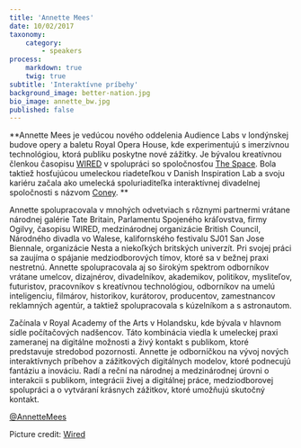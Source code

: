 ```yaml
---
title: 'Annette Mees'
date: 10/02/2017
taxonomy:
    category:
        - speakers
process:
    markdown: true
    twig: true
subtitle: 'Interaktívne príbehy'
background_image: better-nation.jpg
bio_image: annette_bw.jpg
published: false
---
```


**Annette Mees je vedúcou nového oddelenia Audience Labs v londýnskej budove opery a baletu Royal Opera House, kde experimentujú s imerzívnou technológiou, ktorá publiku poskytne nové zážitky. Je bývalou kreatívnou členkou časopisu [WIRED](https://www.wired.com/) v spolupráci so spoločnosťou [The Space](https://www.thespace.org/). Bola taktiež hosťujúcou umeleckou riadeteľkou v Danish Inspiration Lab a svoju kariéru začala ako umelecká spoluriaditeľka interaktívnej divadelnej spoločnosti s názvom [Coney](https://www.coneyhq.org). **


Annette spolupracovala v mnohých odvetviach s rôznymi partnermi  vrátane národnej galérie Tate Britain, Parlamentu Spojeného kráľovstva, firmy Ogilvy, časopisu WIRED, medzinárodnej organizácie British Council, Národného divadla vo Walese, kalifornského festivalu SJ01 San Jose Biennale, organizácie Nesta a niekoľkých britských univerzít. Pri svojej práci sa zaujíma o spájanie medziodborových tímov, ktoré sa v bežnej praxi nestretnú. Annette spolupracovala aj so širokým spektrom odborníkov vrátane umelcov, dizajnérov, divadelníkov, akademikov, politikov, mysliteľov, futuristov, pracovníkov s kreatívnou technológiou, odborníkov na umelú inteligenciu, filmárov, historikov, kurátorov, producentov, zamestnancov reklamných agentúr, a taktiež spolupracovala s kúzelníkom a s astronautom.


Začínala v Royal Academy of the Arts v Holandsku, kde bývala v hlavnom sídle počítačových nadšencov. Táto kombinácia viedla k umeleckej praxi zameranej na digitálne možnosti a živý kontakt s publikom, ktoré predstavuje stredobod pozornosti.
Annette je odborníčkou na vývoj nových interaktívnych príbehov a zážitkových digitálnych modelov, ktoré podnecujú fantáziu a inováciu. Radí a reční na národnej a medzinárodnej úrovni o interakcii s publikom, integrácii živej a digitálnej práce, medziodborovej spolupráci a o vytváraní krásnych zážitkov, ktoré umožňujú skutočný kontakt.


[@AnnetteMees](https://twitter.com/AnnetteMees)

Picture credit: [Wired](https://www.wired.com)